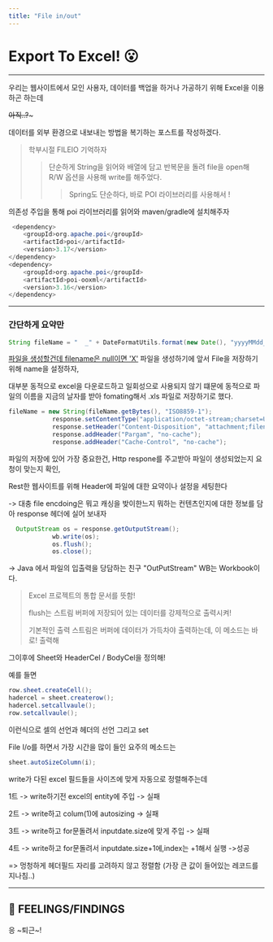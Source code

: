 ```yaml
---
title: "File in/out"
---
```


# Export To Excel! 😮

---

우리는 웹사이트에서 모인 사용자, 데이터를 백업을 하거나 가공하기 위해 Excel을 이용하곤 하는데

~~아직..?~~~

데이터를 외부 환경으로 내보내는 방법을 복기하는 포스트를 작성하겠다.

> 학부시절 FILEIO 기억하자
> > 단순하게 String을 읽어와 배열에 담고 반복문을 돌려 file을 open해 R/W 옵션을 사용해 write를 해주었다.
> > >  Spring도 단순하다, 바로 POI 라이브러리를 사용해서 !



의존성 주입을 통해 poi 라이브러리를 읽어와 maven/gradle에 설치해주자

```java
 <dependency>
    <groupId>org.apache.poi</groupId>
    <artifactId>poi</artifactId>
    <version>3.17</version>
</dependency>
<dependency>
	<groupId>org.apache.poi</groupId>
	<artifactId>poi-ooxml</artifactId>
	<version>3.16</version>
</dependency>
```

---

### 간단하게 요약만

```java
String fileName = "  _" + DateFormatUtils.format(new Date(), "yyyyMMdd_HHmmss") + ".xls";
``` 

<u>파일을 생성할건데 filename은 null이면 'X'</U>
파일을 생성하기에 앞서 File을 저장하기 위해 name을 설정하자,

대부분 동적으로 excel을 다운로드하고 일회성으로 사용되지 않기 떄문에 동적으로 파일의 이름을 지금의 날자를 받아 fomating해서 .xls 파일로 저장하기로 했다.

```java
fileName = new String(fileName.getBytes(), "ISO8859-1");
            response.setContentType("application/octet-stream;charset=UTF-8");
            response.setHeader("Content-Disposition", "attachment;filename=" + fileName);
            response.addHeader("Pargam", "no-cache");
            response.addHeader("Cache-Control", "no-cache");
```

파일의 저장에 있어 가장 중요한건, Http respone를 주고받아 파일이 생성되었는지 요청이 맞는지 확인,

 Rest한 웹사이트를 위해 Header에 파일에 대한 요약이나 설정을 세팅한다

-> 대충 file encdoing은 뭐고 캐싱을 밪이한느지 뭐하는 컨텐츠인지에 대한 정보를 담아 response 헤더에 실어 보내자

```java
  OutputStream os = response.getOutputStream();
            wb.write(os);
            os.flush();
            os.close();
```

-> Java 에서 파일의 입출력을 당담하는 친구 "OutPutStream" WB는 Workbook이다.
> Excel 프로젝트의 통합 문서를 뜻함!
> 
> flush는 스트림 버퍼에 저장되어 있는 데이터를 강제적으로 출력시켜!
> 
> 기본적인 출력 스트림은 버퍼에 데이터가 가득차야 출력하는데, 이 메소드는 바로! 출력해

그이후에 Sheet와 HeaderCel / BodyCel을 정의해!

예를 들면 

```java
row.sheet.createCell();
hadercel = sheet.createrow();
hadercel.setcallvaule();
row.setcallvaule();
```

이런식으로 셀의 선언과 헤더의 선언 그리고 set


File I/o를 하면서 가장 시간을 많이 들인 요주의 메소드는

```java
sheet.autoSizeColumn(i);
```

write가 다된 excel 필드들을 사이즈에 맞게 자동으로 정렬해주는데 


1트 -> write하기전 excel의 entity에 주입 -> 실패

2트 -> write하고 colum(1)에 autosizing -> 실패

3트 -> write하고 for문돌려서 inputdate.size에 맞게  주입 -> 실패

4트 -> write하고 for문돌려서 inputdate.size+1에,index는 +1해서 실행 ->성공



=> 멍청하게 헤더필드 자리를 고려하지 않고 정렬함 (가장 큰 값이 들어있는 레코드를 지나침..)


---

## 📌 FEELINGS/FINDINGS
응 ~퇴근~!
